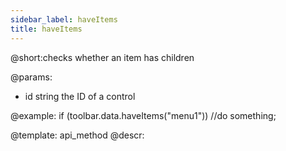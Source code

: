```yaml
---
sidebar_label: haveItems
title: haveItems
---          
```


@short:checks whether an item has children

@params:
- id 		string		 the ID of a control




@example:
if (toolbar.data.haveItems("menu1"))
    //do something;

@template: api_method
@descr: